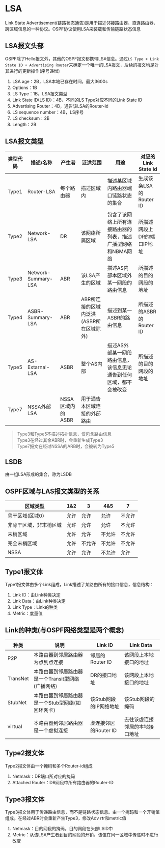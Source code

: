 # LSA
Link State Advertisement(链路状态通告)是用于描述邻接路由器、直连路由器、跨区域信息的一种协议。OSPF协议使用LSA来装载和传输链路状态信息

## LSA报文头部
OSPF除了Hello报文外，其他的OSPF报文都携带LSA信息。通过`LS Type + Link State ID + Advertising Router`来确定一个唯一的LSA报文，后续的报文均是对其进行的更新操作(序号递增)
1. LSA age：2B，LSA本地已存在时间，最大3600s
2. Options：1B
3. LS Type：1B，LSA报文类型
4. Link State ID(LS ID)：4B，不同的LS Type对应不同的Link State ID
5. Advertising Router：4B，通告该LSA的Router-id
6. LS sequence number：4B，LS序号
7. LS checksum：2B
8. Length：2B

## LSA报文类型
| 类型代码 | 描述/名称           | 产生者           | 泛洪范围                                | 用途                                                               | 对应的Link State Id        |
| -------- | ------------------- | ---------------- | --------------------------------------- | ------------------------------------------------------------------ | -------------------------- |
| Type1    | Router-LSA          | 每个路由器       | 描述区域内                              | 描述某区域内路由器端口链路状态的集合                               | 生成该条LSA的Router ID     |
| Type2    | Network-LSA         | DR               | 该网络所属区域                          | 包含了该网络上所有连接路由器的列表，描述广播型网络和NBMA网络       | 所描述网段上DR的端口IP地址 |
| Type3    | Network-Summary-LSA | ABR              | 该LSA产生的区域                         | 描述AS内部本区域外某一网段的路由信息                               | 所描述的目的网段的地址     |
| Type4    | ASBR-Summary-LSA    | ABR              | ABR所连接的区域内泛洪(ASBR所在区域除外) | 描述到某一ASBR的路由信息                                           | 所描述的ASBR的Router ID    |
| Type5    | AS-Extarnal-LSA     | ASBR             | 整个AS内部                              | 描述AS外部某一网段路由信息，该信息无论通告到任何区域，都不会被改变 | 所描述的目的网段的地址     |
| Type7    | NSSA外部LSA         | NSSA区域内的ASBR | 用于通告本区域连接的外部路由            |
> Type3和Type5不描述拓扑信息，仅包含路由信息  
> Type3在经过其余ABR时，会重新生成Type3  
> Type7报文在经过NSSA的ARB时，会被转为Type5

## LSDB
由一组LSA形成的集合，称为LSDB

## OSPF区域与LAS报文类型的关系
| 区域类型               | 1&2  | 3      | 4&5    | 7      |
| ---------------------- | ---- | ------ | ------ | ------ |
| 骨干区域(区域0)        | 允许 | 允许   | 允许   | 不允许 |
| 非骨干区域，非末梢区域 | 允许 | 允许   | 允许   | 不允许 |
| 末梢区域               | 允许 | 允许   | 不允许 | 不允许 |
| 完全末梢区域           | 允许 | 不允许 | 不允许 | 不允许 |
| NSSA                   | 允许 | 允许   | 不允许 | 允许   |

## Type1报文体
Type1报文体由多个Link组成，Link描述了某路由所有的接口信息，信息结构：
1. Link ID：由Link种类决定
2. Link Data：由Link种类决定
3. Link Type：Link的种类
4. Metric：度量值

## Link的种类(与OSPF网络类型是两个概念)
| 种类     | 说明                                              | Link ID                | Link Data                      |
| -------- | ------------------------------------------------- | ---------------------- | ------------------------------ |
| P2P      | 本路由器到邻居路由器为点到点连接                  | 邻居的Router ID        | 该网段上本地接口的地址         |
| TransNet | 本路由器到邻居路由器是一个Transit型网络(广播网络) | DR的接口地址           | 该网段上本地接口的地址         |
| StubNet  | 本路由器到邻居路由器是一个Stub型网络(如回环网卡)  | 该Stub网段的IP网络地址 | 该Stub网段的掩码               |
| virtual  | 本路由器到邻居路由器是一个虚拟连接                | 虚连接邻居的Router ID  | 去往该虚连接邻居的本地接口地址 |

## Type2报文体
Type2报文体由一个掩码和多个Router-id组成
1. Netmask：DR端口所对应的掩码
2. Attached Router：DR网段中所有路由器的Router-ID

## Type3报文体
Type3报文体用于传递路由信息，而不是链路状态信息。由一个掩码和一个开销值组成。在经过ABR时会重新产生Type3，修改Adv rtr和metric值
1. Netmask：目的网段的掩码，目的网段在头部LSID中
2. Metric：从该LSA产生者到目的网段的开销，该值在同一区域中传递时不进行改变
